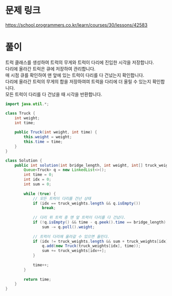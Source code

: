 # 문제 링크
https://school.programmers.co.kr/learn/courses/30/lessons/42583

# 풀이
트럭 클래스를 생성하여 트럭의 무게와 트럭이 다리에 진입한 시각을 저장합니다.  
다리에 올라간 트럭은 큐에 저장하여 관리합니다.  
매 시점 큐를 확인하여 맨 앞에 있는 트럭이 다리를 다 건넜는지 확인합니다.  
다리에 올라간 트럭의 무게의 합을 저장하여여 트럭을 다리에 더 올릴 수 있는지 확인합니다.  
모든 트럭이 다리를 다 건넜을 때 시각을 반환합니다.

```java
import java.util.*;

class Truck {
    int weight;
    int time;
    
    public Truck(int weight, int time) {
        this.weight = weight;
        this.time = time;
    }
}

class Solution {    
    public int solution(int bridge_length, int weight, int[] truck_weights) {
        Queue<Truck> q = new LinkedList<>();
        int time = 0;
        int idx = 0;
        int sum = 0;
        
        while (true) {
            // 모든 트럭이 다리를 건넌 상태
            if (idx == truck_weights.length && q.isEmpty())
                break;
            
            // 다리 위 트럭 중 맨 앞 트럭이 다리를 다 건넜다.
            if (!q.isEmpty() && time - q.peek().time == bridge_length) 
                sum -= q.poll().weight;
            
            // 트럭이 다리에 올라갈 수 있으면 올린다.
            if (idx != truck_weights.length && sum + truck_weights[idx] <= weight) {
                q.add(new Truck(truck_weights[idx], time));
                sum += truck_weights[idx++];
            }
            
            time++;
        }
        
        return time;
    }
}
```